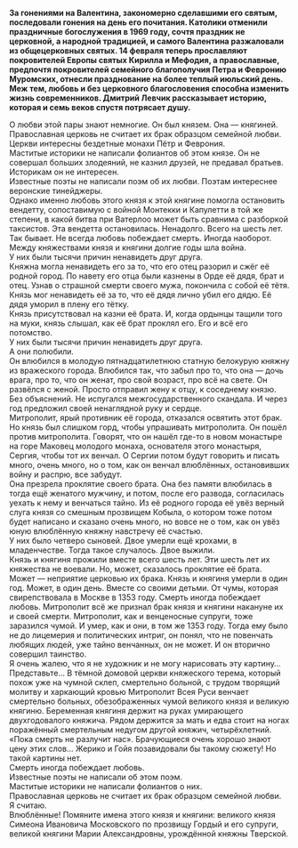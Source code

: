 **За гонениями на Валентина, закономерно сделавшими его святым, последовали гонения на день его почитания. Католики отменили праздничные богослужения в 1969 году, сочтя праздник не церковной, а народной традицией, и самого Валентина разжаловали из общецерковных святых. 14 февраля теперь прославляют покровителей Европы святых Кирилла и Мефодия, а православные, предпочтя покровителей семейного благополучия Петра и Февронию Муромских, отнесли празднование на более теплый июльский день. Меж тем, любовь и без церковного благословения способна изменить жизнь современников. Дмитрий Левчик рассказывает историю, которая и семь веков спустя потрясает душу.**  
  
О любви этой пары знают немногие. Он был князем. Она — княгиней.  
Православная церковь не считает их брак образцом семейной любви. Церкви интересны бездетные монахи Пётр и Феврония.  
Маститые историки не написали фолиантов об этом князе. Он не совершал больших злодеяний, не казнил друзей, не предавал братьев. Историкам он не интересен.  
Известные поэты не написали поэм об их любви. Поэтам интереснее веронские тинейджеры.  
Однако именно любовь этого князя к этой княгине помогла остановить вендетту, сопоставимую с войной Монтекки и Капулетти в той же степени, в какой битва при Ватерлоо может быть сравнима с разборкой таксистов. Эта вендетта остановилась. Ненадолго. Всего на шесть лет. Так бывает. Не всегда любовь побеждает смерть. Иногда наоборот.  
Между княжествами князя и княгини долгие годы шла война.  
У них были тысячи причин ненавидеть друг друга.  
Княжна могла ненавидеть его за то, что его отец разорил и сжёг её родной город. По навету его отца были казнены в Орде её дядя, брат и отец. Узнав о страшной смерти своего мужа, покончила с собой её тётя.  
Князь мог ненавидеть её за то, что её дядя лично убил его дядю. Её дядя уморил в плену его тётку.  
Князь присутствовал на казни её брата. И, когда ордынцы тащили того на муки, князь слышал, как её брат проклял его. Его и всё его потомство.  
У них были тысячи причин ненавидеть друг друга.  
А они полюбили.  
Он влюбился в молодую пятнадцатилетнюю статную белокурую княжну из вражеского города. Влюбился так, что забыл про то, что она — дочь врага, про то, что он женат, про свой возраст, про всё на свете. Он развёлся с женой. Просто отправил жену к отцу, к соседнему князю. Без объяснений. Не испугался межгосударственного скандала. И через год предложил своей ненаглядной руку и сердце.  
Митрополит, ярый противник её города, отказался освятить этот брак. Но князь был слишком горд, чтобы упрашивать митрополита. Он пошёл против митрополита. Говорят, что он нашёл где-то в новом монастыре на горе Маковец молодого монаха, основателя этого монастыря, Сергия, чтобы тот их венчал. О Сергии потом будут говорить и писать много, очень много, но о том, как он венчал влюблённых, остановивших войну и распрю, все забудут.  
Она презрела проклятие своего брата. Она без памяти влюбилась в тогда ещё женатого мужчину, и потом, после его развода, согласилась уехать к нему и венчаться тайно. Из её родного города её увёз верный слуга князя со смешным прозвищем Кобыла, о котором тоже потом будет написано и сказано очень много, но вовсе не о том, как он увёз юную влюблённую княжну навстречу её счастью.  
У них было четверо сыновей. Двое умерли ещё крохами, в младенчестве. Тогда такое случалось. Двое выжили.  
Князь и княгиня прожили вместе всего шесть лет. Эти шесть лет их княжества не воевали. Но, может, сказалось проклятие её брата. Может — неприятие церковью их брака. Князь и княгиня умерли в один год. Может, в один день. Вместе со своими детьми. От чумы, которая свирепствовала в Москве в 1353 году. Смерть иногда побеждает любовь. Митрополит всё же признал брак князя и княгини накануне их и своей смерти. Митрополит, как и венценосные супруги, тоже заразился чумой. И умер, как и они, в том же 1353 году. Тогда ему было не до лицемерия и политических интриг, он понял, что не повенчать любящих людей, уже тайно венчанных, он не может. И он вторично совершил таинство.  
Я очень жалею, что я не художник и не могу нарисовать эту картину… Представьте… В тёмной домовой церкви княжеского терема, который похож уже на чумной склеп, смертельно больной, с трудом творящий молитву и харкающий кровью Митрополит Всея Руси венчает смертельно больных, обезображенных чумой великого князя и великую княгиню. Беременная княгиня держит на руках умирающего двухгодовалого княжича. Рядом держится за мать и едва стоит на ногах поражённый смертельным недугом другой княжич, четырёхлетний. «Пока смерть не разлучит нас». Брачующиеся очень хорошо знают цену этих слов… Жерико и Гойя позавидовали бы такому сюжету! Но такой картины нет.  
Смерть иногда побеждает любовь.  
Известные поэты не написали об этом поэм.  
Маститые историки не написали фолиантов о них.  
Православная церковь не считает их брак образцом семейной любви.  
Я считаю.  
Влюблённые! Помяните имена этого князя и княгини: великого князя Симеона Ивановича Московского по прозвищу Гордый и его супруги, великой княгини Марии Александровны, урождённой княжны Тверской.
